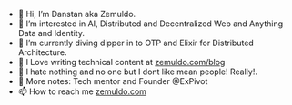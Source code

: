 - 👋 Hi, I’m Danstan aka Zemuldo.
- 👀 I’m interested in AI, Distributed and Decentralized Web and Anything Data and Identity.
- 🌱 I’m currently diving dipper in to OTP and Elixir for Distributed Architecture.
- 💞️ I Love writing technical content at [zemuldo.com/blog](https://zemuldo.com/blog)
- 🤳 I hate nothing and no one but I dont like mean people! Really!.
- 💪 More notes: Tech mentor and Founder @ExPivot
- 📫 How to reach me [zemuldo.com](https://zemuldo.com)
